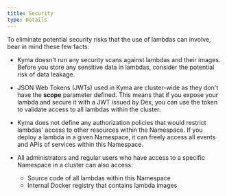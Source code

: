 ```yaml
---
title: Security
type: Details
---
```


To eliminate potential security risks that the use of lambdas can involve, bear in mind these few facts:

- Kyma doesn't run any security scans against lambdas and their images. Before you store any sensitive data in lambdas, consider the potential risk of data leakage.

- JSON Web Tokens (JWTs) used in Kyma are cluster-wide as they don't have the **scope** parameter defined. This means that if you expose your lambda and secure it with a JWT issued by Dex, you can use the token to validate access to all lambdas within the cluster.

- Kyma does not define any authorization policies that would restrict lambdas' access to other resources within the Namespace. If you deploy a lambda in a given Namespace, it can freely access all events and APIs of services within this Namespace.

- All administrators and regular users who have access to a specific Namespace in a cluster can also access:
    - Source code of all lambdas within this Namespace
    - Internal Docker registry that contains lambda images

